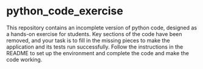 # python_code_exercise
This repository contains an incomplete version of python code, designed as a hands-on exercise for students. Key sections of the code have been removed, and your task is to fill in the missing pieces to make the application and its tests run successfully. Follow the instructions in the README to set up the environment and complete the code and make the code working.
